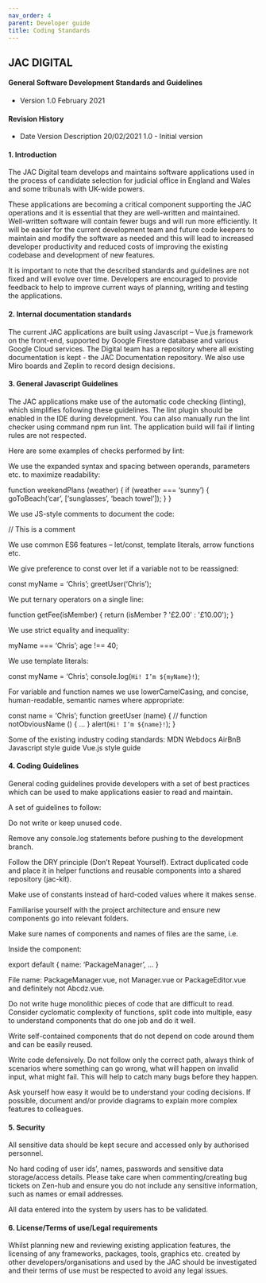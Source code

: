 ```yaml
---
nav_order: 4
parent: Developer guide
title: Coding Standards
---
```


## JAC DIGITAL
#### General Software Development Standards and Guidelines

- Version 1.0 February 2021

#### Revision History

 - Date Version Description 20/02/2021 1.0 -  Initial version

#### 1.  Introduction

The JAC Digital team develops and maintains software applications used in the process of candidate selection for judicial office in England and Wales and some tribunals with UK-wide powers.

These applications are becoming a critical component supporting the JAC operations and it is essential that they are well-written and maintained. Well-written software will contain fewer bugs and will run more efficiently. It will be easier for the current development team and future code keepers to maintain and modify the software as needed and this will lead to increased developer productivity and reduced costs of improving the existing codebase and development of new features.

It is important to note that the described standards and guidelines are not fixed and will evolve over time. Developers are encouraged to provide feedback to help to improve current ways of planning, writing and testing the applications.

#### 2.  Internal documentation standards

The current JAC applications are built using Javascript – Vue.js framework on the front-end, supported by Google Firestore database and various Google Cloud services. The Digital team has a repository where all existing documentation is kept - the JAC Documentation repository. We also use Miro boards and Zeplin to record design decisions.

#### 3.  General Javascript Guidelines

The JAC applications make use of the automatic code checking (linting), which simplifies following these guidelines. The lint plugin should be enabled in the IDE during development. You can also manually run the lint checker using command npm run lint. The application build will fail if linting rules are not respected.

Here are some examples of checks performed by lint:

We use the expanded syntax and spacing between operands, parameters etc. to maximize readability:

function weekendPlans (weather) { if (weather === ‘sunny’) { goToBeach(‘car’, [‘sunglasses’, ‘beach towel’]); } }

We use JS-style comments to document the code:

// This is a comment

We use common ES6 features – let/const, template literals, arrow functions etc.

We give preference to const over let if a variable not to be reassigned:

const myName = ‘Chris’; greetUser(‘Chris’);

We put ternary operators on a single line:

function getFee(isMember) { return (isMember ? '£2.00' : '£10.00'); }

We use strict equality and inequality:

myName === ‘Chris’; age !== 40;

We use template literals:

const myName = ‘Chris’; console.log(`Hi! I’m ${myName}!`);

For variable and function names we use lowerCamelCasing, and concise, human-readable, semantic names where appropriate:

const name = ‘Chris’; function greetUser (name) { // function notObviousName () { … } alert(`Hi! I’m ${name}!`); }

Some of the existing industry coding standards: MDN Webdocs AirBnB Javascript style guide Vue.js style guide

#### 4.  Coding Guidelines

General coding guidelines provide developers with a set of best practices which can be used to make applications easier to read and maintain.

A set of guidelines to follow:

Do not write or keep unused code.

Remove any console.log statements before pushing to the development branch.

Follow the DRY principle (Don’t Repeat Yourself). Extract duplicated code and place it in helper functions and reusable components into a shared repository (jac-kit).

Make use of constants instead of hard-coded values where it makes sense.

Familiarise yourself with the project architecture and ensure new components go into relevant folders.

Make sure names of components and names of files are the same, i.e.

Inside the component:

export default { name: ‘PackageManager’, … }

File name: PackageManager.vue, not Manager.vue or PackageEditor.vue and definitely not Abcdz.vue.

Do not write huge monolithic pieces of code that are difficult to read. Consider cyclomatic complexity of functions, split code into multiple, easy to understand components that do one job and do it well.

Write self-contained components that do not depend on code around them and can be easily reused.

Write code defensively. Do not follow only the correct path, always think of scenarios where something can go wrong, what will happen on invalid input, what might fail. This will help to catch many bugs before they happen.

Ask yourself how easy it would be to understand your coding decisions. If possible, document and/or provide diagrams to explain more complex features to colleagues.

#### 5.  Security

All sensitive data should be kept secure and accessed only by authorised personnel.

No hard coding of user ids’, names, passwords and sensitive data storage/access details. Please take care when commenting/creating bug tickets on Zen-hub and ensure you do not include any sensitive information, such as names or email addresses.

All data entered into the system by users has to be validated.

#### 6.  License/Terms of use/Legal requirements

Whilst planning new and reviewing existing application features, the licensing of any frameworks, packages, tools, graphics etc. created by other developers/organisations and used by the JAC should be investigated and their terms of use must be respected to avoid any legal issues.
